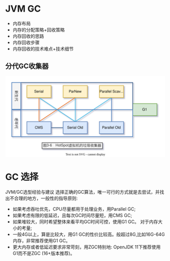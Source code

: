 # JVM GC

- 内存布局
- 内存的分配策略+回收策略
- 内存回收的思路
- 内存回收步骤
- 内存回收的技术难点+技术细节

## 分代GC收集器

![chapter-03-6.drawio.svg](./images/chapter-03-6.drawio.svg)

# GC 选择

JVM/GC选型经验与建议
选择正确的GC算法，唯一可行的方式就是去尝试，并找出不合理的地方，一般性的指导原则:
- 如果考虑吞吐优先，CPU尽量都用于处理业务，用Parallel GC;
- 如果考虑有限的低延迟，且每次GC时间尽量短，用CMS GC;
- 如果堆较大，同时希望整体来看平均GC时间可控，使用G1 GC。
对于内存大小的考量;
- 一般4G以上，算是比较大，用G1 GC的性价比较高。般超过8G,比如16G-64G内存，非常推荐使用G1 GC。
- 更大内存或者低延迟要求非常苛刻，用ZGC特别地: OpenJDK 11下推荐使用G1而不是ZGC (16+版本推荐)。